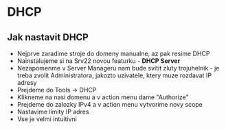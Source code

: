 # DHCP
## Jak nastavit DHCP
- Nejprve zaradime stroje do domeny manualne, az pak resime DHCP
- Nainstalujeme si na Srv22 novou featurku - **DHCP Server**
- Nezapomenme v Server Manageru nam bude svitit zluty trojuhelnik - je treba zvolit Administratora, jakozto uzivatele, ktery muze rozdavat IP adresy
- Prejdeme do Tools -> DHCP
- Klikneme na nasi domenu a v action menu dame "Authorize"
- Prejdeme do zalozky IPv4 a v action menu vytvorime novy scope
- Nastavime limity IP adres
- Vse je velmi intuitivni